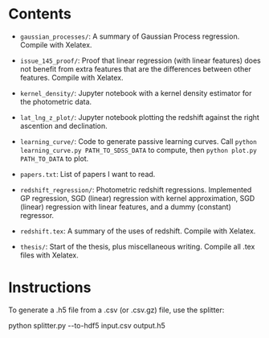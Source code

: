 # Contents

 - `gaussian_processes/`: A summary of Gaussian Process regression. Compile with Xelatex.

 - `issue_145_proof/`: Proof that linear regression (with linear features) does not benefit from extra features that are the differences between other features. Compile with Xelatex.

 - `kernel_density/`: Jupyter notebook with a kernel density estimator for the photometric data.

 - `lat_lng_z_plot/`: Jupyter notebook plotting the redshift against the right ascention and declination.

 - `learning_curve/`: Code to generate passive learning curves. Call `python learning_curve.py PATH_TO_SDSS_DATA` to compute, then `python plot.py PATH_TO_DATA` to plot.

 - `papers.txt`: List of papers I want to read.

 - `redshift_regression/`: Photometric redshift regressions. Implemented GP regression, SGD (linear) regression with kernel approximation, SGD (linear) regression with linear features, and a dummy (constant) regressor.

 - `redshift.tex`: A summary of the uses of redshift. Compile with Xelatex.

 - `thesis/`: Start of the thesis, plus miscellaneous writing. Compile all .tex files with Xelatex.

 # Instructions

 To generate a .h5 file from a .csv (or .csv.gz) file, use the splitter:

 python splitter.py --to-hdf5 input.csv output.h5
